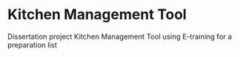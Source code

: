 # Kitchen Management Tool
Dissertation project
Kitchen Management Tool using E-training for a preparation list
